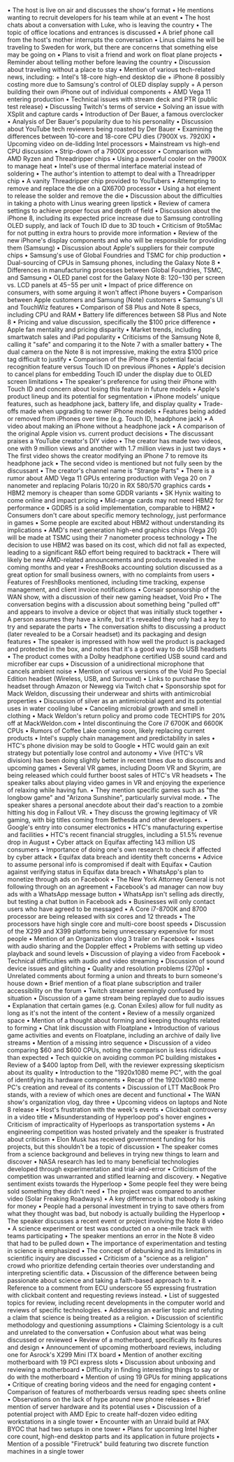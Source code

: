 • The host is live on air and discusses the show's format
• He mentions wanting to recruit developers for his team while at an event
• The host chats about a conversation with Luke, who is leaving the country
• The topic of office locations and entrances is discussed
• A brief phone call from the host's mother interrupts the conversation
• Linus claims he will be traveling to Sweden for work, but there are concerns that something else may be going on
• Plans to visit a friend and work on float plane projects
• Reminder about telling mother before leaving the country
• Discussion about traveling without a place to stay
• Mention of various tech-related news, including:
	+ Intel's 18-core high-end desktop die
	+ iPhone 8 possibly costing more due to Samsung's control of OLED display supply
	+ A person building their own iPhone out of individual components
	+ AMD Vega 11 entering production
• Technical issues with stream deck and PTR (public test release)
• Discussing Twitch's terms of service
• Solving an issue with XSplit and capture cards
• Introduction of Der Bauer, a famous overclocker
• Analysis of Der Bauer's popularity due to his personality
• Discussion about YouTube tech reviewers being roasted by Der Bauer
• Examining the differences between 10-core and 18-core CPU dies (7900X vs. 7920X)
• Upcoming video on de-lidding Intel processors
• Mainstream vs high-end CPU discussion
• Strip-down of a 7900X processor
• Comparison with AMD Ryzen and Threadripper chips
• Using a powerful cooler on the 7900X to manage heat
• Intel's use of thermal interface material instead of soldering
• The author's intention to attempt to deal with a Threadripper chip
• A vanity Threadripper chip provided to YouTubers
• Attempting to remove and replace the die on a QX6700 processor
• Using a hot element to release the solder and remove the die
• Discussion about the difficulties in taking a photo with Linus wearing green lipstick
• Review of camera settings to achieve proper focus and depth of field
• Discussion about the iPhone 8, including its expected price increase due to Samsung controlling OLED supply, and lack of Touch ID due to 3D touch
• Criticism of 9to5Mac for not putting in extra hours to provide more information
• Review of the new iPhone's display components and who will be responsible for providing them (Samsung)
• Discussion about Apple's suppliers for their compute chips
• Samsung's use of Global Foundries and TSMC for chip production
• Dual-sourcing of CPUs in Samsung phones, including the Galaxy Note 8
• Differences in manufacturing processes between Global Foundries, TSMC, and Samsung
• OLED panel cost for the Galaxy Note 8: $120-$130 per screen vs. LCD panels at $45-$55 per unit
• Impact of price difference on consumers, with some arguing it won't affect iPhone buyers
• Comparison between Apple customers and Samsung (Note) customers
• Samsung's UI and TouchWiz features
• Comparison of S8 Plus and Note 8 specs, including CPU and RAM
• Battery life differences between S8 Plus and Note 8
• Pricing and value discussion, specifically the $100 price difference
• Apple fan mentality and pricing disparity
• Market trends, including smartwatch sales and iPad popularity
• Criticisms of the Samsung Note 8, calling it "safe" and comparing it to the Note 7 with a smaller battery
• The dual camera on the Note 8 is not impressive, making the extra $100 price tag difficult to justify
• Comparison of the iPhone 8's potential facial recognition feature versus Touch ID on previous iPhones
• Apple's decision to cancel plans for embedding Touch ID under the display due to OLED screen limitations
• The speaker's preference for using their iPhone with Touch ID and concern about losing this feature in future models
• Apple's product lineup and its potential for segmentation
• iPhone models' unique features, such as headphone jack, battery life, and display quality
• Trade-offs made when upgrading to newer iPhone models
• Features being added or removed from iPhones over time (e.g. Touch ID, headphone jack)
• A video about making an iPhone without a headphone jack
• A comparison of the original Apple vision vs. current product decisions
• The discussant praises a YouTube creator's DIY video
• The creator has made two videos, one with 9 million views and another with 1.7 million views in just two days
• The first video shows the creator modifying an iPhone 7 to remove its headphone jack
• The second video is mentioned but not fully seen by the discussant
• The creator's channel name is "Strange Parts"
• There is a rumor about AMD Vega 11 GPUs entering production with Vega 20 on 7 nanometer and replacing Polaris 10/20 in RX 580/570 graphics cards
• HBM2 memory is cheaper than some GDDR variants
• SK Hynix waiting to come online and impact pricing
• Mid-range cards may not need HBM2 for performance
• GDDR5 is a solid implementation, comparable to HBM2
• Consumers don't care about specific memory technology, just performance in games
• Some people are excited about HBM2 without understanding its implications
• AMD's next generation high-end graphics chips (Vega 20) will be made at TSMC using their 7 nanometer process technology
• The decision to use HBM2 was based on its cost, which did not fall as expected, leading to a significant R&D effort being required to backtrack
• There will likely be new AMD-related announcements and products revealed in the coming months and year
• FreshBooks accounting solution discussed as a great option for small business owners, with no complaints from users
• Features of FreshBooks mentioned, including time tracking, expense management, and client invoice notifications
• Corsair sponsorship of the WAN show, with a discussion of their new gaming headset, Void Pro
• The conversation begins with a discussion about something being "pulled off" and appears to involve a device or object that was initially stuck together
• A person assumes they have a knife, but it's revealed they only had a key to try and separate the parts
• The conversation shifts to discussing a product (later revealed to be a Corsair headset) and its packaging and design features
• The speaker is impressed with how well the product is packaged and protected in the box, and notes that it's a good way to do USB headsets
• The product comes with a Dolby headphone certified USB sound card and microfiber ear cups
• Discussion of a unidirectional microphone that cancels ambient noise
• Mention of various versions of the Void Pro Special Edition headset (Wireless, USB, and Surround)
• Links to purchase the headset through Amazon or Newegg via Twitch chat
• Sponsorship spot for Mack Weldon, discussing their underwear and shirts with antimicrobial properties
• Discussion of silver as an antimicrobial agent and its potential uses in water cooling lube
• Canceling microbial growth and smell in clothing
• Mack Weldon's return policy and promo code TECHTIPS for 20% off at MackWeldon.com
• Intel discontinuing the Core i7 6700K and 6600K CPUs
• Rumors of Coffee Lake coming soon, likely replacing current products
• Intel's supply chain management and predictability in sales
• HTC's phone division may be sold to Google
• HTC would gain an exit strategy but potentially lose control and autonomy
• Vive (HTC's VR division) has been doing slightly better in recent times due to discounts and upcoming games
• Several VR games, including Doom VR and Skyrim, are being released which could further boost sales of HTC's VR headsets
• The speaker talks about playing video games in VR and enjoying the experience of relaxing while having fun.
• They mention specific games such as "the longbow game" and "Arizona Sunshine", particularly survival mode.
• The speaker shares a personal anecdote about their dad's reaction to a zombie hitting his dog in Fallout VR.
• They discuss the growing legitimacy of VR gaming, with big titles coming from Bethesda and other developers.
• Google's entry into consumer electronics
• HTC's manufacturing expertise and facilities
• HTC's recent financial struggles, including a 51.5% revenue drop in August
• Cyber attack on Equifax affecting 143 million US consumers
• Importance of doing one's own research to check if affected by cyber attack
• Equifax data breach and identity theft concerns
• Advice to assume personal info is compromised if dealt with Equifax
• Caution against verifying status in Equifax data breach
• WhatsApp's plan to monetize through ads on Facebook
• The New York Attorney General is not following through on an agreement
• Facebook's ad manager can now buy ads with a WhatsApp message button
• WhatsApp isn't selling ads directly, but testing a chat button in Facebook ads
• Businesses will only contact users who have agreed to be messaged
• A Core i7-8700K and 8700 processor are being released with six cores and 12 threads
• The processors have high single core and multi-core boost speeds
• Discussion of the X299 and X399 platforms being unnecessary expensive for most people
• Mention of an Organization vlog 3 trailer on Facebook
• Issues with audio sharing and the Doppler effect
• Problems with setting up video playback and sound levels
• Discussion of playing a video from Facebook
• Technical difficulties with audio and video streaming
• Discussion of sound device issues and glitching
• Quality and resolution problems (270p)
• Unrelated comments about forming a union and threats to burn someone's house down
• Brief mention of a float plane subscription and trailer accessibility on the forum
• Twitch streamer seemingly confused by situation
• Discussion of a game stream being replayed due to audio issues
• Explanation that certain games (e.g. Conan Exiles) allow for full nudity as long as it's not the intent of the content
• Review of a messily organized space
• Mention of a thought about forming and keeping thoughts related to forming
• Chat link discussion with Floatplane
• Introduction of various game activities and events on Floatplane, including an archive of daily live streams
• Mention of a missing intro sequence
• Discussion of a video comparing $60 and $600 CPUs, noting the comparison is less ridiculous than expected
• Tech quickie on avoiding common PC building mistakes
• Review of a $400 laptop from Dell, with the reviewer expressing skepticism about its quality
• Introduction to the "1920x1080 meme PC", with the goal of identifying its hardware components
• Recap of the 1920x1080 meme PC's creation and reveal of its contents
• Discussion of LTT MacBook Pro stands, with a review of which ones are decent and functional
• The WAN show's organization vlog, day three
• Upcoming videos on laptops and Note 8 release
• Host's frustration with the week's events
• Clickbait controversy in a video title
• Misunderstanding of Hyperloop pod's hover engines
• Criticism of impracticality of Hyperloops as transportation systems
• An engineering competition was hosted privately and the speaker is frustrated about criticism
• Elon Musk has received government funding for his projects, but this shouldn't be a topic of discussion
• The speaker comes from a science background and believes in trying new things to learn and discover
• NASA research has led to many beneficial technologies developed through experimentation and trial-and-error
• Criticism of the competition was unwarranted and stifled learning and discovery.
• Negative sentiment exists towards the Hyperloop
• Some people feel they were being sold something they didn't need
• The project was compared to another video (Solar Freaking Roadways)
• A key difference is that nobody is asking for money
• People had a personal investment in trying to save others from what they thought was bad, but nobody is actually building the Hyperloop
• The speaker discusses a recent event or project involving the Note 8 video
• A science experiment or test was conducted on a one-mile track with teams participating
• The speaker mentions an error in the Note 8 video that had to be pulled down
• The importance of experimentation and testing in science is emphasized
• The concept of debunking and its limitations in scientific inquiry are discussed
• Criticism of a "science as a religion" crowd who prioritize defending certain theories over understanding and interpreting scientific data.
• Discussion of the difference between being passionate about science and taking a faith-based approach to it.
• Reference to a comment from ECU underscore 55 expressing frustration with clickbait content and requesting reviews instead.
• List of suggested topics for review, including recent developments in the computer world and reviews of specific technologies.
• Addressing an earlier topic and refuting a claim that science is being treated as a religion.
• Discussion of scientific methodology and questioning assumptions
• Claiming Scientology is a cult and unrelated to the conversation
• Confusion about what was being discussed or reviewed
• Review of a motherboard, specifically its features and design
• Announcement of upcoming motherboard reviews, including one for Asrock's X299 Mini ITX board
• Mention of another exciting motherboard with 19 PCI express slots
• Discussion about unboxing and reviewing a motherboard
• Difficulty in finding interesting things to say or do with the motherboard
• Mention of using 19 GPUs for mining applications
• Critique of creating boring videos and the need for engaging content
• Comparison of features of motherboards versus reading spec sheets online
• Observations on the lack of hype around new phone releases
• Brief mention of server hardware and its potential uses
• Discussion of a potential project with AMD Epic to create half-dozen video editing workstations in a single tower
• Encounter with an Unraid build at PAX BYOC that had two setups in one tower
• Plans for upcoming Intel higher core count, high-end desktop parts and its application in future projects
• Mention of a possible "Firetruck" build featuring two discrete function machines in a single tower